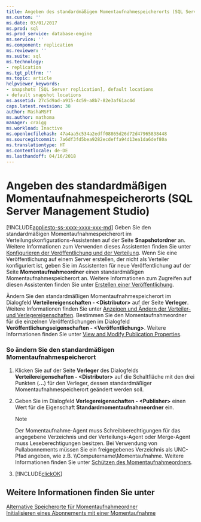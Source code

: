 ```yaml
---
title: Angeben des standardmäßigen Momentaufnahmespeicherorts (SQL Server Management Studio) | Microsoft-Dokumentation
ms.custom: ''
ms.date: 03/01/2017
ms.prod: sql
ms.prod_service: database-engine
ms.service: ''
ms.component: replication
ms.reviewer: ''
ms.suite: sql
ms.technology:
- replication
ms.tgt_pltfrm: ''
ms.topic: article
helpviewer_keywords:
- snapshots [SQL Server replication], default locations
- default snapshot locations
ms.assetid: 27c5d9ad-a915-4c59-a8b7-82e3af61ac4d
caps.latest.revision: 38
author: MashaMSFT
ms.author: mathoma
manager: craigg
ms.workload: Inactive
ms.openlocfilehash: 47a4aa5c534a2edff08865d26d72d47965838448
ms.sourcegitcommit: 7a6df3fd5bea9282ecdeffa94d13ea1da6def80a
ms.translationtype: HT
ms.contentlocale: de-DE
ms.lasthandoff: 04/16/2018
---
```

# <a name="specify-the-default-snapshot-location-sql-server-management-studio"></a>Angeben des standardmäßigen Momentaufnahmespeicherorts (SQL Server Management Studio)
[!INCLUDE[appliesto-ss-xxxx-xxxx-xxx-md](../../includes/appliesto-ss-xxxx-xxxx-xxx-md.md)]
  Geben Sie den standardmäßigen Momentaufnahmespeicherort im Verteilungskonfigurations-Assistenten auf der Seite **Snapshotordner** an. Weitere Informationen zum Verwenden dieses Assistenten finden Sie unter [Konfigurieren der Veröffentlichung und der Verteilung](../../relational-databases/replication/configure-publishing-and-distribution.md). Wenn Sie eine Veröffentlichung auf einem Server erstellen, der nicht als Verteiler konfiguriert ist, geben Sie im Assistenten für neue Veröffentlichung auf der Seite **Momentaufnahmeordner** einen standardmäßigen Momentaufnahmespeicherort an. Weitere Informationen zum Zugreifen auf diesen Assistenten finden Sie unter [Erstellen einer Veröffentlichung](../../relational-databases/replication/publish/create-a-publication.md).  
  
 Ändern Sie den standardmäßigen Momentaufnahmespeicherort im Dialogfeld **Verteilereigenschaften - \<Distributor>** auf der Seite **Verleger**. Weitere Informationen finden Sie unter [Anzeigen und Ändern der Verteiler- und Verlegereigenschaften](../../relational-databases/replication/view-and-modify-distributor-and-publisher-properties.md). Bestimmen Sie den Momentaufnahmeordner für die einzelnen Veröffentlichungen im Dialogfeld **Veröffentlichungseigenschaften - \<Veröffentlichung>**. Weitere Informationen finden Sie unter [View and Modify Publication Properties](../../relational-databases/replication/publish/view-and-modify-publication-properties.md).  
  
### <a name="to-modify-the-default-snapshot-location"></a>So ändern Sie den standardmäßigen Momentaufnahmespeicherort  
  
1.  Klicken Sie auf der Seite **Verleger** des Dialogfelds **Verteilereigenschaften - \<Distributor>** auf die Schaltfläche mit den drei Punkten (**…**) für den Verleger, dessen standardmäßiger Momentaufnahmespeicherort geändert werden soll.  
  
2.  Geben Sie im Dialogfeld **Verlegereigenschaften - \<Publisher>** einen Wert für die Eigenschaft **Standardmomentaufnahmeordner** ein.  
  
    > [!NOTE]  
    >  Der Momentaufnahme-Agent muss Schreibberechtigungen für das angegebene Verzeichnis und der Verteilungs-Agent oder Merge-Agent muss Leseberechtigungen besitzen. Bei Verwendung von Pullabonnements müssen Sie ein freigegebenes Verzeichnis als UNC-Pfad angeben, wie z.B. \\\Computername\Momentaufnahme. Weitere Informationen finden Sie unter [Schützen des Momentaufnahmeordners](../../relational-databases/replication/security/secure-the-snapshot-folder.md).  
  
3.  [!INCLUDE[clickOK](../../includes/clickok-md.md)]  
  
## <a name="see-also"></a>Weitere Informationen finden Sie unter  
 [Alternative Speicherorte für Momentaufnahmeordner](../../relational-databases/replication/alternate-snapshot-folder-locations.md)   
 [Initialisieren eines Abonnements mit einer Momentaufnahme](../../relational-databases/replication/initialize-a-subscription-with-a-snapshot.md)  
  
  
